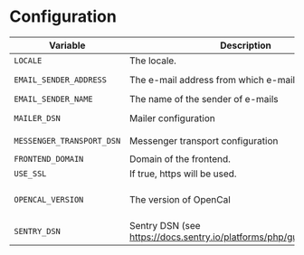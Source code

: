 # Configuration

| Variable                  | Description                                                           | Default Value                                 |
|---------------------------|-----------------------------------------------------------------------|-----------------------------------------------|
| `LOCALE`                  | The locale.                                                           | `en_GB`                                       |
| `EMAIL_SENDER_ADDRESS`    | The e-mail address from which e-mails are sent.                       | `mail@example.tld` (please change this!       |
| `EMAIL_SENDER_NAME`       | The name of the sender of e-mails                                     | `OpenCal`                                     |
| `MAILER_DSN`              | Mailer configuration                                                  | `smtp://mailer:1025` (MailPit)                |
| `MESSENGER_TRANSPORT_DSN` | Messenger transport configuration                                     | `doctrine://default?auto_setup=0`             |
| `FRONTEND_DOMAIN`         | Domain of the frontend.                                               | `localhost`                                   |
| `USE_SSL`                 | If true, https will be used.                                          | `true`                                        |
| `OPENCAL_VERSION`         | The version of OpenCal                                                | `dev` in local-dev / `<your-version>` in prod |
| `SENTRY_DSN`              | Sentry DSN (see https://docs.sentry.io/platforms/php/guides/symfony/) | empty                                         |
